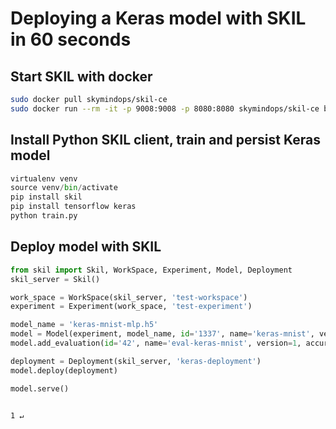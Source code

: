# Deploying a Keras model with SKIL in 60 seconds

## Start SKIL with docker

```bash
sudo docker pull skymindops/skil-ce
sudo docker run --rm -it -p 9008:9008 -p 8080:8080 skymindops/skil-ce bash /start-skil.sh
```

## Install Python SKIL client, train and persist Keras model

```python
virtualenv venv
source venv/bin/activate
pip install skil
pip install tensorflow keras
python train.py
```

## Deploy model with SKIL

```python
from skil import Skil, WorkSpace, Experiment, Model, Deployment
skil_server = Skil()

work_space = WorkSpace(skil_server, 'test-workspace')
experiment = Experiment(work_space, 'test-experiment')

model_name = 'keras-mnist-mlp.h5'
model = Model(experiment, model_name, id='1337', name='keras-mnist', version=1)
model.add_evaluation(id='42', name='eval-keras-mnist', version=1, accuracy=0.995)

deployment = Deployment(skil_server, 'keras-deployment')
model.deploy(deployment)

model.serve()
```
                                                                                                                    1 ↵